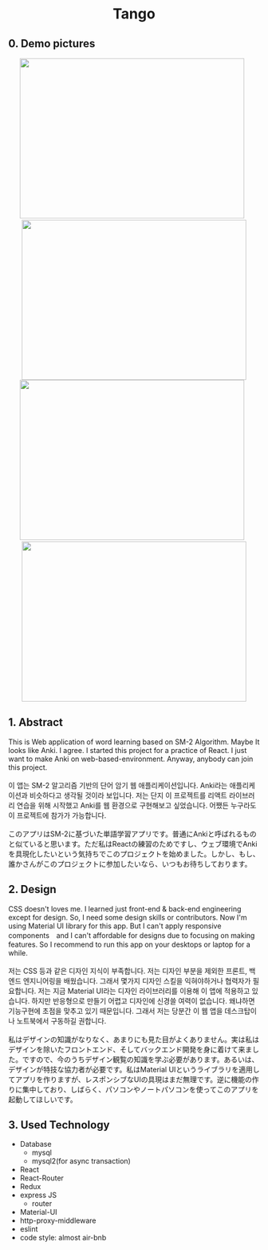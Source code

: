 **<h1 align="center"> Tango </h1>**
<divide/>
<h2> 0. Demo pictures </h2>
<p align="center">
<img src="https://user-images.githubusercontent.com/64432366/131217232-d15e68eb-fce9-4aba-ab63-caef76a54f11.PNG" width="450" height="320"/>&nbsp;&nbsp;<img src="https://user-images.githubusercontent.com/64432366/131217237-d48b56c3-8aa6-4561-b278-75c71d542e18.PNG" width="450" height="320"/>
<img src="https://user-images.githubusercontent.com/64432366/131217242-feed8546-278c-4ce6-ae66-9daf75c1ed90.PNG" width="450" height="320"/>&nbsp;&nbsp;<img src="https://user-images.githubusercontent.com/64432366/131217243-b814b1fb-1cb9-4564-9c1a-318d0e738e9f.PNG" width="450" height="320"/></p>
<h2> 1. Abstract </h2>
This is Web application of word learning based on SM-2 Algorithm.
Maybe It looks like Anki. I agree. I started this project for a practice of React. I just want to make Anki on web-based-environment. Anyway, anybody can join this project.
<br/></br>
이 앱는 SM-2 알고리즘 기반의 단어 암기 웹 애플리케이션입니다. Anki라는 애플리케이션과 비슷하다고 생각될 것이라 보입니다. 저는 단지 이 프로젝트를 리액트 라이브러리 연습을 위해 시작했고 Anki를 웹 환경으로 구현해보고 싶었습니다. 어쨌든 누구라도 이 프로젝트에 참가가 가능합니다. 
<br/><br/>
このアプリはSM-2に基づいた単語学習アプリです。普通にAnkiと呼ばれるものと似ていると思います。ただ私はReactの練習のためですし、ウェブ環境でAnkiを具現化したいという気持ちでこのプロジェクトを始めました。しかし、もし、誰かさんがこのプロジェクトに参加したいなら、いつもお待ちしております。

<h2> 2. Design </h2>
CSS doesn't loves me. I learned just front-end & back-end engineering except for design. So, I need some design skills or contributors. Now I'm using Material UI library for this app. But I can't apply responsive components　and I can't affordable for designs due to focusing on making features. So I recommend to run this app on your desktops or laptop for a while.
<br/><br/>
저는 CSS 등과 같은 디자인 지식이 부족합니다. 저는 디자인 부분을 제외한 프론트, 백엔드 엔지니어링을 배웠습니다. 그래서 몇가지 디자인 스킬을 익혀야하거나 협력자가 필요합니다. 저는 지금 Material UI라는 디자인 라이브러리를 이용해 이 앱에 적용하고 있습니다. 하지만 반응형으로 만들기 어렵고 디자인에 신경쓸 여력이 없습니다. 왜냐하면 기능구현에 초점을 맞추고 있기 때문입니다. 그래서 저는 당분간 이 웹 앱을 데스크탑이나 노트북에서 구동하길 권합니다.
<br/><br/>
私はデザインの知識がなりなく、あまりにも見た目がよくありません。実は私はデザインを除いたフロントエンド、そしてバックエンド開発を身に着けて来ました。ですので、今のうちデザイン観覧の知識を学ぶ必要があります。あるいは、デザインが特技な協力者が必要です。私はMaterial UIというライブラリを適用してアプリを作りますが、レスポンシブなUIの具現はまだ無理です。逆に機能の作りに集中しており、しばらく、パソコンやノートパソコンを使ってこのアプリを起動してほしいです。
<h2> 3. Used Technology </h2>
<ul>
    <li>
    Database
        <ul>
        <li>mysql</li>
        <li>mysql2(for async transaction)</li>
        </ul>
    </li>
    <li>React</li>
    <li>React-Router</li>
    <li>Redux</li>
    <li>
    express JS
    <ul>
    <li>router</li>
    </ul>
    </li>
    <li>Material-UI</li>
    <li>http-proxy-middleware</li>
    <li>eslint</li>
    <li>code style: almost air-bnb</lio>
</ul>